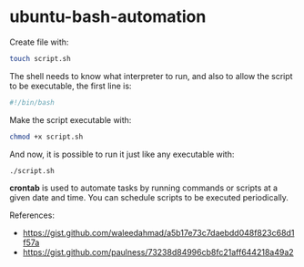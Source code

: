 # ubuntu-bash-automation

Create file with:

```bash
touch script.sh
```

The shell needs to know what interpreter to run, and also to allow the script to be executable, the first line is:

```bash
#!/bin/bash
```

Make the script executable with:

```bash
chmod +x script.sh
```

And now, it is possible to run it just like any executable with:

```bash
./script.sh
```









**crontab** is used to automate tasks by running commands or scripts at a given date and time. You can schedule scripts to be executed periodically.





References:

* https://gist.github.com/waleedahmad/a5b17e73c7daebdd048f823c68d1f57a
* https://gist.github.com/paulness/73238d84996cb8fc21aff644218a49a2